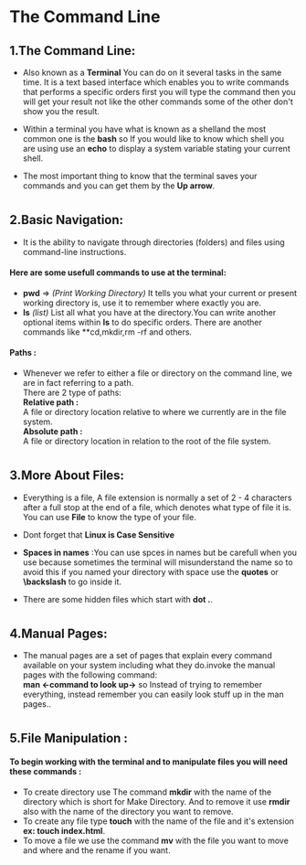 # **The Command Line**
## 1.The Command Line:
+ Also known as a **Terminal** You can do on it several tasks in the same time. It is a text based interface which enables you to write commands that performs a specific orders first you will type the command then you will get your result not like the other commands some of the other don't show you the result.

+ Within a terminal you have what is known as a shelland the most common one is the **bash** so If you would like to know which shell you are using use an **echo** to display a system variable stating your current shell.

+ The most important thing to know that the terminal saves your commands and you can get them by the **Up arrow**.
# 
## 2.Basic Navigation:
+ It is the ability to navigate through directories (folders) and files using command-line instructions.
#### Here are some usefull commands to use at the terminal:
+ **pwd** => *(Print Working Directory)* It tells you what your current or present working directory is, use it to remember where exactly you are.
+ **ls** *(list)* List all what you have at the directory.You can write another optional items within **ls** to do specific orders.
There are another commands like **cd,mkdir,rm -rf and others.

#### Paths :
+ Whenever we refer to either a file or directory on the command line, we are in fact referring to a path.   
There are 2 type of paths:   
**Relative path :**   
A file or directory location relative to where we currently are in the file system.   
**Absolute path :**   
A file or directory location in relation to the root of the file system.

# 
## 3.More About Files:
+ Everything is a file,  A file extension is normally a set of 2 - 4 characters after a full stop at the end of a file, which denotes what type of file it is. You can use **File** to know the type of your file.

+ Dont forget that **Linux is Case Sensitive** 

+ **Spaces in names** :You can use spces in names but be carefull when you use because sometimes the terminal will misunderstand the name so to avoid this if you named your directory with space use the **quotes** or **\backslash** to go inside it. 

+ There are some hidden files which start with **dot .**.

#
## 4.Manual Pages:
+ The manual pages are a set of pages that explain every command available on your system including what they do.invoke the manual pages with the following command:   
**man <-command to look up->** so Instead of trying to remember everything, instead remember you can easily look stuff up in the man pages..

#
## 5.File Manipulation :
####  To begin working with the terminal and to manipulate files you will need these commands :

+ To create directory use The command **mkdir** with the name of the directory  which is short for Make Directory. And to remove it use **rmdir** also with the name of the directory you want to remove.
+ To create any file type **touch** with the name of the file and it's extension **ex: touch index.html**.
+ To move a file we use the command **mv** with the file you want to move and where and the rename if you want.

#
